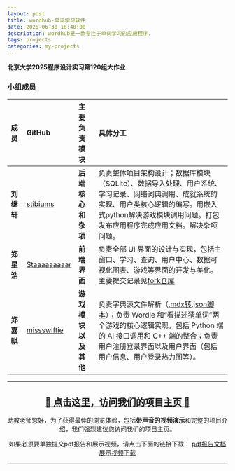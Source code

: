 ```yaml
---
layout: post
title: wordhub-单词学习软件
date: 2025-06-30 16:40:00
description: wordhub是一款专注于单词学习的应用程序.
tags: projects
categories: my-projects
---
```


**北京大学2025程序设计实习第120组大作业**

### 小组成员

| 成员       | GitHub                                          | 主要负责模块         | 具体分工                                                                                                                                                                                                                                        |
| :--------- | :---------------------------------------------- | :------------------- | :---------------------------------------------------------------------------------------------------------------------------------------------------------------------------------------------------------------------------------------------- |
| **刘继轩** | [stibiums](https://github.com/stibiums)         | **后端核心和杂项**   | 负责整体项目架构设计；数据库模块（SQLite）、数据导入处理、用户系统、学习记录、网络词典调用、成就系统的实现、用户类核心逻辑的编写。用嵌入式python解决游戏模块调用问题。打包发布应用程序完成应用文档。解决杂项问题。                              |
| **郑星浩** | [Staaaaaaaaar](https://github.com/Staaaaaaaaar) | **前端界面**         | 负责全部 UI 界面的设计与实现，包括主窗口、学习、查询、用户中心、数据可视化图表、游戏等界面的开发与美化。 主要提交记录见[fork仓库](https://github.com/Staaaaaaaaar/WordHub)                                                                      |
| **郑嘉祺** | [missswiftie](https://github.com/missswiftie)   | **游戏模块以及其他** | 负责字典源文件解析（[.mdx转.json脚本](WordHub/docs/mdx_to_json说明.md)）；负责 Wordle 和“看描述猜单词”两个游戏的核心逻辑实现，包括 Python 端的 AI 接口调用和 C++ 端的整合；负责用户注册登录界面以及用户界面（包括用户信息、用户登录热力图等）。 |

---

<h2 align="center">
  <a href="https://stibiums.github.io/WordHub/">🚀 点击这里，访问我们的项目主页 🚀</a>
</h2>

<p align="center">
  助教老师您好，为了获得最佳的浏览体验，包括<strong>带声音的视频演示</strong>和完整的项目介绍，我们强烈建议您访问我们的项目主页。
</p>

<p align="center">
  如果必须要单独提交pdf报告和展示视频，请点击下面的链接下载：
  <a href="https://github.com/stibiums/WordHub/blob/main/%E6%9D%82%E9%A1%B9/pdf%E7%89%88%E6%96%87%E6%A1%A3.pdf">pdf报告文档</a>
  <a href="https://disk.pku.edu.cn/link/AAE051D42E961B41C9974D7869E5DD8008">展示视频下载</a>
</p>

---
